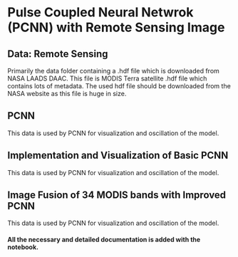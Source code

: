 # Pulse Coupled Neural Netwrok (PCNN) with Remote Sensing Image

## Data: Remote Sensing
Primarily the data folder containing a .hdf file which is downloaded from NASA LAADS DAAC.
This file is MODIS Terra satellite .hdf file which contains lots of metadata. The used hdf file should be downloaded from the NASA website as this file is huge in size.

## PCNN
This data is used by PCNN for visualization and oscillation of the model.


## Implementation and Visualization of Basic PCNN
This data is used by PCNN for visualization and oscillation of the model.


## Image Fusion of 34 MODIS bands with Improved PCNN
This data is used by PCNN for visualization and oscillation of the model.



#### All the necessary and detailed documentation is added with the notebook.
